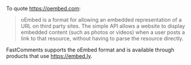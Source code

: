 To quote https://oembed.com:

> oEmbed is a format for allowing an embedded representation of a URL on third party sites. The simple API allows a website to display embedded content (such as photos or videos) when a user posts a link to that resource, without having to parse the resource directly.

FastComments supports the oEmbed format and is available through products that use https://embed.ly.
